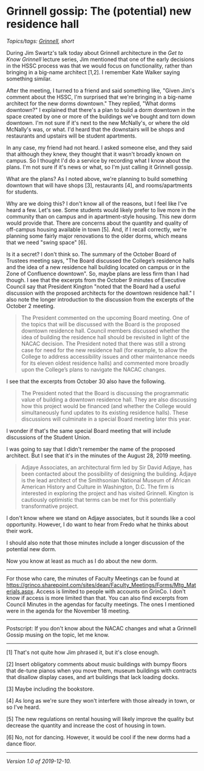 Grinnell gossip: The (potential) new residence hall
===================================================

*Topics/tags: [Grinnell](index-grinnell), short*

During Jim Swartz's talk today about Grinnell architecture in the  _Get to
Know Grinnell_ lecture series, Jim mentioned that one of the early decisions
in the HSSC process was that we would focus on functionality, rather than
bringing in a big-name architect [1,2].  I remember Kate Walker saying
something similar.

After the meeting, I turned to a friend and said something like,
"Given Jim's comment about the HSSC, I'm surprised that we're bringing
in a big-name architect for the new dorms downtown."  They replied,
"What dorms downtown?"  I explained that there's a plan to build a
dorm downtown in the space created by one or more of the buildings
we've bought and torn down downtown.  I'm not sure if it's next to
the new McNally's, or where the old McNally's was, or what.  I'd
heard that the downstairs will be shops and restaurants and upstairs
will be student apartments.

In any case, my friend had not heard.  I asked someone else, and they
said that although they knew, they thought that it wasn't broadly known
on campus.  So I thought I'd do a service by recording what I know about
the plans.  I'm not sure if it's news or what, so I'm just calling it
Grinnell gossip.

What are the plans?  As I noted above, we're planning to build something
downtown that will have shops [3], restaurants [4], and rooms/apartments
for students.

Why are we doing this?  I don't know all of the reasons, but I feel like
I've heard a few.  Let's see.  Some students would likely prefer to live
more in the community than on campus and in apartment-style housing.  This
new dorm would provide that.  There are concerns about the quantity and
quality of off-campus housing available in town [5].  And, if I recall
correctly, we're planning some fairly major renovations to the older
dorms, which means that we need "swing space" [6].

Is it a secret?  I don't think so.  The summary of the October Board
of Trustees meeting says, "The Board discussed the College’s residence
halls and the idea of a new residence hall building located on
campus or in the Zone of Confluence downtown".  So, maybe plans are
less firm than I had though.  I see that the excerpts from the
October 9 minutes of Executive Council say that President Kington
"noted that the Board had a useful discussion with the proposed
architects for the downtown residence hall."  I also note the longer
introduction to the discussion from the excerpts of the October 2
meeting.

> The President commented on the upcoming Board meeting. One of the
topics that will be discussed with the Board is the proposed downtown
residence hall. Council members discussed whether the idea of
building the residence hall should be revisited in light of the
NACAC decision. The President noted that there was still a strong
case for need for the new residence hall (for example, to allow the
College to address accessibility issues and other maintenance needs
for its eleven oldest residence halls) and commented more broadly
upon the College’s plans to navigate the NACAC changes.

I see that the excerpts from October 30 also have the following.

> The President noted that the Board is discussing the programmatic
value of building a downtown residence hall. They are also discussing
how this project would be financed (and whether the College would
simultaneously fund updates to its existing residence halls). These
discussions will culminate in a special Board meeting later this
year.

I wonder if that's the same special Board meeting that will include
discussions of the Student Union.

I was going to say that I didn't remember the name of the proposed
architect.  But I see that it's in the minutes of the August 28, 2019
meeting.

> Adjaye Associates, an architectural firm led by Sir David Adjaye,
has been contacted about the possibility of designing the building.
Adjaye is the lead architect of the Smithsonian National Museum of
African American History and Culture in Washington, D.C. The firm
is interested in exploring the project and has visited Grinnell.
Kington is cautiously optimistic that terms can be met for this
potentially transformative project.

I don't know where we stand on Adjaye associates, but it sounds like
a cool opportunity.  However, I do want to hear from Fredo what he
thinks about their work.

I should also note that those minutes include a longer
discussion of the potential new dorm.

Now you know at least as much as I do about the new dorm.

---

For those who care, the minutes of Faculty Meetings can be found
at
<https://grinco.sharepoint.com/sites/dean/Faculty_Meetings/Forms/Mtg_Materials.aspx>.  Access is limited to people with accounts on GrinCo.  I don't
know if access is more limited than that.  You can also find excerpts
from Council Minutes in the agendas for faculty meetings.  The ones
I mentioned were in the agenda for the November 18 meeting.

---

Postscript: If you don't know about the NACAC changes and what a Grinnell
Gossip musing on the topic, let me know.

---

[1] That's not quite how Jim phrased it, but it's close enough.

[2] Insert obligatory comments about music buildings with bumpy floors
that de-tune pianos when you move them, museum buildings with contracts
that disallow display cases, and art buildings that lack loading docks.

[3] Maybe including the bookstore.

[4] As long as we're sure they won't interfere with those already in
town, or so I've heard.

[5] The new regulations on rental housing will likely improve the
quality but decrease the quantity and increase the cost of housing
in town.

[6] No, not for dancing.  However, it would be cool if the new dorms
had a dance floor.

---

*Version 1.0 of 2019-12-10.*
